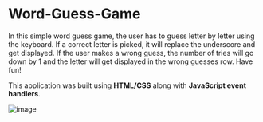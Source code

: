# Word-Guess-Game

In this simple word guess game, the user has to guess letter by letter using the keyboard. If a correct letter is picked, it will replace the underscore and get displayed. If the user makes a wrong guess, the number of tries will go down by 1 and the letter will get displayed in the wrong guesses row.
Have fun!

This application was built using **HTML/CSS** along with **JavaScript event handlers**.


![image](https://user-images.githubusercontent.com/51178572/70182116-360c0000-16b1-11ea-8551-aceb618835f2.png)
